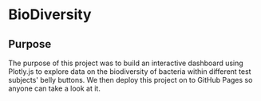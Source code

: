 # BioDiversity
## Purpose
The purpose of this project was to build an interactive dashboard using Plotly.js to explore data on the biodiversity of bacteria within different test subjects' belly buttons. We then deploy this project on to GitHub Pages so anyone can take a look at it.
